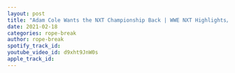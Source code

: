```yaml
---
layout: post
title: "Adam Cole Wants the NXT Championship Back | WWE NXT Highlights/Review"
date: 2021-02-18
categories: rope-break
author: rope-break
spotify_track_id: 
youtube_video_id: d9xht9JnW0s
apple_track_id: 
---
```


